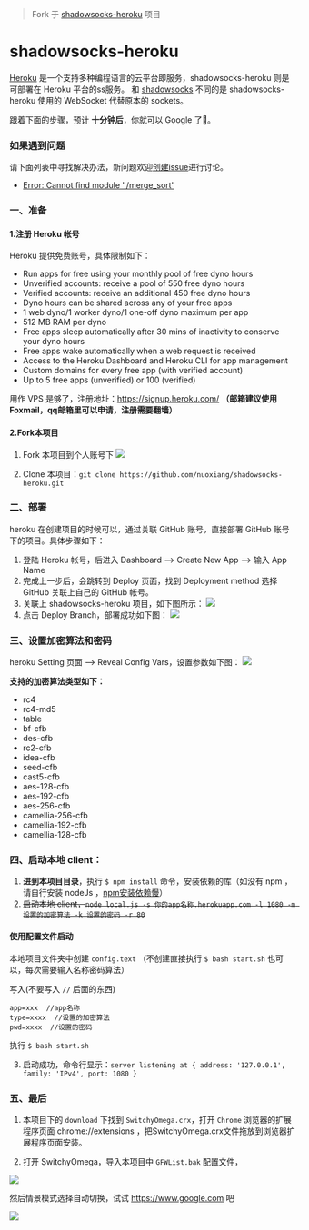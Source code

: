 > Fork 于 [shadowsocks-heroku](https://github.com/mrluanma/shadowsocks-heroku) 项目

# shadowsocks-heroku
[Heroku](https://www.heroku.com/) 是一个支持多种编程语言的云平台即服务，shadowsocks-heroku 则是可部署在 Heroku 平台的ss服务。
和 [shadowsocks](https://github.com/clowwindy/shadowsocks) 不同的是 shadowsocks-heroku 使用的 WebSocket 代替原本的 sockets。

跟着下面的步骤，预计 **十分钟后**，你就可以 Google 了👻。

### 如果遇到问题
请下面列表中寻找解决办法，新问题欢迎[创建issue](https://github.com/521xueweihan/shadowsocks-heroku/issues/new)进行讨论。
- [Error: Cannot find module './merge_sort'](https://github.com/521xueweihan/shadowsocks-heroku/issues/1)

### 一、准备
#### 1.注册 Heroku 帐号
Heroku 提供免费账号，具体限制如下：
- Run apps for free using your monthly pool of free dyno hours
- Unverified accounts: receive a pool of 550 free dyno hours
- Verified accounts: receive an additional 450 free dyno hours
- Dyno hours can be shared across any of your free apps
- 1 web dyno/1 worker dyno/1 one-off dyno maximum per app
- 512 MB RAM per dyno
- Free apps sleep automatically after 30 mins of inactivity to conserve your dyno hours
- Free apps wake automatically when a web request is received
- Access to the Heroku Dashboard and Heroku CLI for app management
- Custom domains for every free app (with verified account)
- Up to 5 free apps (unverified) or 100 (verified)

用作 VPS 是够了，注册地址：https://signup.heroku.com/ **（邮箱建议使用Foxmail，qq邮箱里可以申请，注册需要翻墙）**

#### 2.Fork本项目
1. Fork 本项目到个人账号下
![](https://github.com/nuoxiang/shadowsocks-heroku/blob/master/img/4-min.png)

2. Clone 本项目：`git clone https://github.com/nuoxiang/shadowsocks-heroku.git`

### 二、部署
heroku 在创建项目的时候可以，通过关联 GitHub 账号，直接部署 GitHub 账号下的项目。具体步骤如下：

1. 登陆 Heroku 帐号，后进入 Dashboard ——> Create New App ——> 输入 App Name
2. 完成上一步后，会跳转到 Deploy 页面，找到 Deployment method 选择 GitHub 关联上自己的 GitHub 帐号。
3. 关联上 shadowsocks-heroku 项目，如下图所示：
    ![](https://github.com/nuoxiang/shadowsocks-heroku/blob/master/img/1-min.png)
4. 点击 Deploy Branch，部署成功如下图：
    ![](https://github.com/nuoxiang/shadowsocks-heroku/blob/master/img/2-min.png)

### 三、设置加密算法和密码
heroku Setting 页面 ——> Reveal Config Vars，设置参数如下图：
![](https://github.com/nuoxiang/shadowsocks-heroku/blob/master/img/3-min.png)

**支持的加密算法类型如下：**  
- rc4
- rc4-md5
- table
- bf-cfb
- des-cfb
- rc2-cfb
- idea-cfb
- seed-cfb
- cast5-cfb
- aes-128-cfb
- aes-192-cfb
- aes-256-cfb
- camellia-256-cfb
- camellia-192-cfb
- camellia-128-cfb

### 四、启动本地 client：
1. **进到本项目目录**，执行 `$ npm install` 命令，安装依赖的库（如没有 npm ，请自行安装 nodeJs ，[npm安装依赖慢](http://www.cnblogs.com/nuoxiang/p/5491730.html)）
2. ~~启动本地 client，`node local.js -s 你的app名称.herokuapp.com -l 1080 -m 设置的加密算法 -k 设置的密码 -r 80`~~

#### 使用配置文件启动
本地项目文件夹中创建 `config.text` （不创建直接执行 `$ bash start.sh` 也可以，每次需要输入名称密码算法）

写入(不要写入 `//` 后面的东西)
```
app=xxx  //app名称
type=xxxx  //设置的加密算法
pwd=xxxx  //设置的密码
```
执行 `$ bash start.sh`	

3. 启动成功，命令行显示：`server listening at { address: '127.0.0.1', family: 'IPv4', port: 1080 }`

### 五、最后
1. 本项目下的 `download` 下找到 `SwitchyOmega.crx`，打开 `Chrome` 浏览器的扩展程序页面 chrome://extensions ，把SwitchyOmega.crx文件拖放到浏览器扩展程序页面安装。

2. 打开 SwitchyOmega，导入本项目中 `GFWList.bak` 配置文件，

![](https://github.com/nuoxiang/shadowsocks-heroku/blob/master/img/8.png)

然后情景模式选择自动切换，试试 https://www.google.com 吧

![](https://github.com/nuoxiang/shadowsocks-heroku/blob/master/img/7.png)

